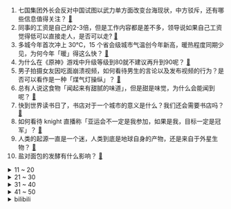 1. 七国集团外长会反对中国试图以武力单方面改变台海现状，中方驳斥，还有哪些信息值得关注？ [:link:](https://www.zhihu.com/question/596098771)
2. 同事的工资是自己的2-3倍，但是工作内容都是差不多，领导说如果自己工资觉得低可以直接走人，是否可以走? [:link:](https://www.zhihu.com/question/595510957)
3. 多城今年首次冲上 30℃，15 个省会级城市气温创今年新高，暖热程度同期少见，为何今年「暖」得这么快？ [:link:](https://www.zhihu.com/question/595961266)
4. 为什么在《原神》游戏中升级等级到80就不建议再升到90呢？ [:link:](https://www.zhihu.com/question/596034065)
5. 男子拍摄女友因吃面崩溃视频，如何看待男生的言论以及发布视频的行为？是否可以看作是一种「煤气灯操纵」？ [:link:](https://www.zhihu.com/question/596098266)
6. 总有人说这食物「闻起来有甜腻的味道」，但是甜是味觉，为什么会能闻到呢？ [:link:](https://www.zhihu.com/question/593740239)
7. 快到世界读书日了，书店对于一个城市的意义是什么？我们还会需要书店吗？ [:link:](https://www.zhihu.com/question/596160296)
8. 如何看待 knight 直播称「亚运会不一定是我参加，如果是我，目标一定是冠军」？ [:link:](https://www.zhihu.com/question/596101716)
9. 人类的起源一直是一个迷，人类到底是地球自身的产物，还是来自于外星生物？ [:link:](https://www.zhihu.com/question/589485015)
10. 盐对面包的发酵有什么影响？ [:link:](https://www.zhihu.com/question/20061525)
<details>
<summary>11 ~ 20</summary>

11. 李春江被取消五年教练员资格，李楠被取消三年资格，对中国篮球发展有何影响？ [:link:](https://www.zhihu.com/question/596045750)
12. 女子称吃黄焖排骨发现满嘴是蛆，客服提出赔偿 4888 元删视频，后续事件进展情况如何？ [:link:](https://www.zhihu.com/question/596051112)
13. SpaceX「星舰」发射计划因压力阀问题而推迟，「星舰」发射面临哪些技术困难？需要突破哪些技术障碍？ [:link:](https://www.zhihu.com/question/595930014)
14. 22-23 赛季英超诺丁汉森林 0:2 曼联，安东尼传射达洛特破门，如何评价这场比赛？ [:link:](https://www.zhihu.com/question/595991605)
15. 孩子第一天上幼儿园，在家长群里看到家长们各种献殷勤说辛苦了，这正常吗？ [:link:](https://www.zhihu.com/question/594877812)
16. 为什么在 LPL 十周年庆典结束后管泽元向余霜求婚能引发观众如此热议？ [:link:](https://www.zhihu.com/question/595878033)
17. 预算十万，买辆什么车送女朋友比较合适？ [:link:](https://www.zhihu.com/question/593612644)
18. 为什么天蚕土豆能在十九岁第一次写书就获得成功，第二次更是横推全网呢？ [:link:](https://www.zhihu.com/question/430339925)
19. 作为已婚的职场人士，婚姻和家庭带给你最大的挑战是什么？ [:link:](https://www.zhihu.com/question/595418623)
20. 2023上海车展有哪些亮点车型和技术？ [:link:](https://www.zhihu.com/question/593051719)
</details>
<details>
<summary>21 ~ 30</summary>

21. 3 月份北京房价全面上涨，中户型二手房环比涨幅最大，此轮上涨原因有哪些？释放了哪些信号？ [:link:](https://www.zhihu.com/question/596237481)
22. 农业农村部回应成立农业综合行政执法队伍的相关事宜，哪些信息值得关注？ [:link:](https://www.zhihu.com/question/596166893)
23. 报道称「不少年轻人『逃离』写字楼，干起体力活」，如何看待这一现象？写字楼为何开始留不住年轻人的心？ [:link:](https://www.zhihu.com/question/596040057)
24. 如何看待华为 nova11 系列业界首创素皮压花工艺并采用新潮大胆的绿色机身设计？ [:link:](https://www.zhihu.com/question/596042554)
25. 在没有第三方势力插手的情况下，狮驼岭三魔能否覆灭整个唐朝的军队？ [:link:](https://www.zhihu.com/question/595925934)
26. 中毒和点燃都被设计成缓慢降低hp值，这是否是一个失败的设计? [:link:](https://www.zhihu.com/question/596041454)
27. 张飞之子张苞死后，诸葛亮为什么痛哭不已，张苞什么水平 ？ [:link:](https://www.zhihu.com/question/464581905)
28. 房子逾期一年未交，现让我付物业费，该不该起诉? [:link:](https://www.zhihu.com/question/593280972)
29. 为什么一部分人打心底认为《名侦探柯南》柯哀没有道德问题，不矛盾吗？ [:link:](https://www.zhihu.com/question/595361362)
30. 如何看待「淄博烧烤」背后的露天烧烤整治策略？城市的「治理」与「机遇」应该怎么平衡？ [:link:](https://www.zhihu.com/question/595806985)
</details>
<details>
<summary>31 ~ 40</summary>

31. 红楼梦里，贾宝玉、神瑛侍者和青埂峰下的石头，三者是什么关系？ [:link:](https://www.zhihu.com/question/51719092)
32. 为什么有玩家说“如果老版本潘森还在，上路绝对不敢出现ADC”？ [:link:](https://www.zhihu.com/question/595276126)
33. 如何评价华为发布问界 M5 智驾版和旗舰 SUV 问界 M9？ [:link:](https://www.zhihu.com/question/596065330)
34. 如何评价新发布的华为智慧屏 S3 Pro？双芯能给电视带来多大的帮助？ [:link:](https://www.zhihu.com/question/596053358)
35. 为什么很少见到国产的牛肉做牛排？ [:link:](https://www.zhihu.com/question/334930479)
36. 为什么用了美白产品反而会变黑？是什么原因造成的？ [:link:](https://www.zhihu.com/question/591747321)
37. 有哪些常见却叫不上名的植物？ [:link:](https://www.zhihu.com/question/585362867)
38. G7 外长会议在日本召开，媒体称「中国将成重要议程之一」，有哪些信息值得关注？ [:link:](https://www.zhihu.com/question/596048228)
39. 如果在日料店和厨师说我不吃醋麻烦您用白饭给我捏寿司，会怎么样？ [:link:](https://www.zhihu.com/question/595632618)
40. 如何评价华为 4 月 17 日举办的nova11系列及全场景新品发布会？ [:link:](https://www.zhihu.com/question/596042012)
</details>
<details>
<summary>41 ~ 50</summary>

41. 最大新机组在芬兰投运，德国核电正式落幕，如何看待此事？欧洲核电何去何从？ [:link:](https://www.zhihu.com/question/596030855)
42. 二十四节气非常重要，你了解多少？每个节气有啥寓意？ [:link:](https://www.zhihu.com/question/581951596)
43. 为什么金庸笔下的少林一流高手，全都是上了年纪的老和尚？ [:link:](https://www.zhihu.com/question/588034517)
44. 如何评价《长月烬明》中的爱情观? [:link:](https://www.zhihu.com/question/595159654)
45. 有哪些适合 20 岁女大学生，且能显白的衣服？ [:link:](https://www.zhihu.com/question/592451541)
46. 减脂期要不要练腿？可以不练腿吗？ [:link:](https://www.zhihu.com/question/593645312)
47. 如何评价华为笔记本首发的超材料天线技术？ [:link:](https://www.zhihu.com/question/596046693)
48. 哪些春日好习惯可以让皮肤看起来更加健康年轻？ [:link:](https://www.zhihu.com/question/583973333)
49. 你在作文里撒过哪些谎，可以讲一讲吗？ [:link:](https://www.zhihu.com/question/579124700)
50. 《原神》的深渊满星率真的有那么低吗？为什么身边看到的人几乎人均满星？ [:link:](https://www.zhihu.com/question/595929919)
</details><details>
<summary>bilibili</summary>

1. 快快快！ [:link:](//www.bilibili.com/video/BV1U54y1F7Sc)
2. 养500只猫狗是什么体验！ [:link:](//www.bilibili.com/video/BV1gP411S7xv)
3. AI 一眼就看透了我的本质 [:link:](//www.bilibili.com/video/BV1DP411U7kS)
4. [原神HoYoFair动画短片] 誓使的万神殿：赛诺vs阿努比斯和埃及诸神！ [:link:](//www.bilibili.com/video/BV1aP411S7a2)
5. 开摆咯~ [:link:](//www.bilibili.com/video/BV1XP411U7SK)
6. 我和12个国家的陌生人，完成了名为和平的画 [:link:](//www.bilibili.com/video/BV1FP411S7TS)
7. 女朋友哄我 （ VS ） 我哄女朋友 [:link:](//www.bilibili.com/video/BV1mT411W7Q9)
8. 零经费 自拍《三体2：黑暗森林》（自制动画）第01集 [:link:](//www.bilibili.com/video/BV1ss4y127gi)
9. 离谱！老公穿成这样你几点回家？ [:link:](//www.bilibili.com/video/BV1SX4y1r7Qx)
10. 我花了30000多个小时，3年7个多月，记录了77种花绽放瞬间，距离我百花绽放又进一大步。 [:link:](//www.bilibili.com/video/BV1q54y1F7YZ)
<details>
<summary>11 ~ 20</summary>

11. 【TF家族】2023年TF家族《登陆计划》系列演唱会——蝴蝶效应【演唱会全程回顾】（上半场） [:link:](//www.bilibili.com/video/BV16M4y1y7Sp)
12. 我竟然真的采访到了《猫和老鼠》的画师！他还看了我的视频？！ [:link:](//www.bilibili.com/video/BV1Jo4y187Uh)
13. 河南许昌又一个宝藏城市！他们竟有一个品牌让商家们纷纷看齐！ [:link:](//www.bilibili.com/video/BV14k4y1a7ih)
14. 变 形 金 刚 忍 界 大 战 [:link:](//www.bilibili.com/video/BV1zk4y1e7YD)
15. 《原神》寻味之旅——「璃月食集」第四期 [:link:](//www.bilibili.com/video/BV1Uo4y1L7ef)
16. 《B站最快的UP主》 [:link:](//www.bilibili.com/video/BV1Ev4y1n78h)
17. 当我把《反方向的钟》旋律倒过来写成一首新歌《正方向的钟》，中国风拉满！ [:link:](//www.bilibili.com/video/BV1Ph411u7WA)
18. 重铸四月番荣光！我辈义不容辞！2023年四月番开播吐槽 [:link:](//www.bilibili.com/video/BV1og4y1T7VR)
19. 你们竟然这样测评游戏？ [:link:](//www.bilibili.com/video/BV19m4y117ey)
20. “我看到世界在崩裂，但我看到你”·顶级恐怖游戏【OUTLAST2】到底讲了什么样的故事 [:link:](//www.bilibili.com/video/BV1PM4y1y7oa)
</details>
<details>
<summary>21 ~ 30</summary>

21. B站到底应该如何逆天改命？做了四年UP主的一些感想。 [:link:](//www.bilibili.com/video/BV1XN411w7ro)
22. 放眼望去，全是瑕疵！吐槽《长空之王》【鉴定军事热门军事43.5】 [:link:](//www.bilibili.com/video/BV1uh411E7uF)
23. 不停更声明，B站加油 [:link:](//www.bilibili.com/video/BV15v4y1n7im)
24. 都什么年代，谁还邂逅传统小川？！！ [:link:](//www.bilibili.com/video/BV1vh411u7wH)
25. 这个直接刷新了我对跳绳的认识 [:link:](//www.bilibili.com/video/BV1kg4y1u71y)
26. 生活里一些奇怪的强迫症 [:link:](//www.bilibili.com/video/BV1pa4y1N7p7)
27. YOASOBI アイドル(Idol) Official Music Video [:link:](//www.bilibili.com/video/BV17h411u7sb)
28. ICU人情冷暖：当你重病以后！ [:link:](//www.bilibili.com/video/BV1om4y117P8)
29. 【原神HoYoFair】先驱：将军幕 [:link:](//www.bilibili.com/video/BV14M411L78A)
30. 来到南京吃美食！小傲吃的眼发直！ [:link:](//www.bilibili.com/video/BV1qL411e73s)
</details>
<details>
<summary>31 ~ 40</summary>

31. 一个世纪的汉字突围史 [:link:](//www.bilibili.com/video/BV1DL411f7Jc)
32. 我用ChatGPT做了一期动画杂谈.....【泛式】 [:link:](//www.bilibili.com/video/BV1qV4y1Z7Er)
33. 今天是坂本龙一大师的《圣诞快乐 劳伦斯先生》，大家好好听 [:link:](//www.bilibili.com/video/BV1ym4y117u4)
34. 偶像 翻唱(アイドル) [:link:](//www.bilibili.com/video/BV1QX4y1z7TM)
35. 修女半夜逛酒吧？突破自身局限才能获得新生！ [:link:](//www.bilibili.com/video/BV1LP411S73t)
36. 爆肝两月！一口气带你看完全剧情《饥荒》究竟讲了什么故事？ [:link:](//www.bilibili.com/video/BV1Jc411p7oQ)
37. 丢人丢外地去了 [:link:](//www.bilibili.com/video/BV1gT411p7ep)
38. 《明日方舟》EP -Endospore [:link:](//www.bilibili.com/video/BV1yT411H79u)
39. 成全你，我的最强恋爱脑 [:link:](//www.bilibili.com/video/BV1bh4y1W7nK)
40. 哈哈哈我疯啦，二手玫瑰版⚡小↑↑↑城↓↓夏↑天⚡ [:link:](//www.bilibili.com/video/BV1qg4y1u7f5)
</details>
<details>
<summary>41 ~ 50</summary>

41. 骑行青海，遭遇九级大风沙尘暴，艰难到达乡镇吃个炕锅羊排 [:link:](//www.bilibili.com/video/BV1Hc411n7kD)
42. 多大的人了必须分开睡 [:link:](//www.bilibili.com/video/BV1ig4y1T7CJ)
43. 【STN快报第七季12】被骗了，我打了一天COD，结果发现是育碧的游戏 [:link:](//www.bilibili.com/video/BV1Hk4y1a7LW)
44. 小女孩也太可爱了吧！ [:link:](//www.bilibili.com/video/BV1Qc411H7DB)
45. 莱依拉这段话太真实了！站在父母肩膀上才看到的世界，又怎么会轻易放下呢 [:link:](//www.bilibili.com/video/BV1so4y187DR)
46. 整蛊！假装窜了…再用充气玩具腿让女友以为她把我掰断了！ [:link:](//www.bilibili.com/video/BV1q24y1F7jX)
47. 终极社死！五十人面前讲随机PPT，脚趾抠出梦幻堡垒！ [:link:](//www.bilibili.com/video/BV1Dm4y117pf)
48. 她是中国第一女警，3枪击毙歹徒，救出28名孩子 [:link:](//www.bilibili.com/video/BV13P411S7nP)
49. 数据实测：lol还有多少人在玩？一区和郊区人数竟相差30倍？！ [:link:](//www.bilibili.com/video/BV1os4y1P7Vv)
50. “中国作协只养一个人，那也该是史铁生”【寻找·史铁生】 [:link:](//www.bilibili.com/video/BV1pM411K7r8)
</details>
<details>
<summary>51 ~ 60</summary>

51. 老兵烧烤，体育生沉淀，塔克拉玛干到底有多干，百登夜行都是什么梗？【断网补全计划1】 [:link:](//www.bilibili.com/video/BV1bs4y1P7RR)
52. 这到底是做菜还是魔法？看到最后我直接人傻了！ [:link:](//www.bilibili.com/video/BV16L411f7rW)
53. 万众瞩目的必胜客自助餐来了，又一次吃到没货！ [:link:](//www.bilibili.com/video/BV1Ts4y1273d)
54. 《鸣潮》共鸣测试PV短片 | 循光 [:link:](//www.bilibili.com/video/BV1ML411m7p2)
55. 六年后重听《one day》你更喜欢哪个版本? [:link:](//www.bilibili.com/video/BV16M4y1C7FD)
56. 挑战150秒一个引体向上（原声版） [:link:](//www.bilibili.com/video/BV1GM411L7vM)
57. 一百年前的剩饭是什么味道？我真不想知道! [:link:](//www.bilibili.com/video/BV1dT411H7Tm)
58. BLACKPINK科切拉2023舞台合集完整版 [:link:](//www.bilibili.com/video/BV1MT411p7mG)
59. 【AI绘画】Stable Diffusion整合包v4发布！全新加速 解压即用 防爆显存 三分钟入门AI绘画 ☆可更新 ☆训练 ☆汉化 [:link:](//www.bilibili.com/video/BV1iM4y1y7oA)
60. 哈哈哈这游戏双人模式太搞笑了！ [:link:](//www.bilibili.com/video/BV1ag4y1u73u)
</details>
<details>
<summary>61 ~ 70</summary>

61. 探秘上海排名第一的菠萝油，最贵商圈中的茶餐厅菜式居然这么怪？ [:link:](//www.bilibili.com/video/BV1dm4y117r9)
62. 球2前13分钟究竟埋藏了多少细节？《流浪地球2》全片解析01 [:link:](//www.bilibili.com/video/BV1gN411A7kr)
63. 纳西妲传说任务第二章.zip [:link:](//www.bilibili.com/video/BV1ys4y1R7LV)
64. 福州为何突然一秒天黑…原因竟是！且听地理原因分析 [:link:](//www.bilibili.com/video/BV19V4y1Z7h1)
65. 叔叔阿姨们好啊 以后请多多关照啦~ [:link:](//www.bilibili.com/video/BV19a4y1A7bu)
66. 港片最后的辉煌，为何充满争议？万字解读经典港片《无间道3:终极无间》 [:link:](//www.bilibili.com/video/BV1Jm4y1U78S)
67. 30年前让玩家扮演魔王的争议游戏，竟暗藏黑暗结局！ [:link:](//www.bilibili.com/video/BV15s4y127E8)
68. “这是最后的奥德彪绝唱” [:link:](//www.bilibili.com/video/BV1Vs4y1N7Js)
69. 仙侠剧都不敢这么拍！魔法少女大战五族修行者! [:link:](//www.bilibili.com/video/BV1fs4y117Ba)
70. 【最后十课】函数与导数的核心总结！2023高考冲刺！第一讲 [:link:](//www.bilibili.com/video/BV1th4y1W7sq)
</details>
<details>
<summary>71 ~ 80</summary>

71. 【苏星河】史上最离谱的平板，以及它最离谱的用法 [:link:](//www.bilibili.com/video/BV1Hc411n7Xz)
72. 【原神HoYoFair】The Diagnosis (Genshin Impact Fan Musical) [:link:](//www.bilibili.com/video/BV1LM411L79o)
73. 穿越后想活久点，你得学会哪些知识？ [:link:](//www.bilibili.com/video/BV1u24y1c7Rt)
74. 【妮露】⚡妮能忍受妲妲妲的洗脑么⚡汪⚡ [:link:](//www.bilibili.com/video/BV1mM4y1C7Kc)
75. 去蛋黄派家做蛋黄派给蛋黄派吃 [:link:](//www.bilibili.com/video/BV19s4y117eb)
76. 格斗之王！AI写出来的AI竟然这么强！ [:link:](//www.bilibili.com/video/BV1DT411H7ph)
77. 准备和余华结婚，想了好久了 [:link:](//www.bilibili.com/video/BV1ka4y1N7iJ)
78. 3元水 VS 100元水 [:link:](//www.bilibili.com/video/BV1Fo4y1j7o2)
79. 姬小满：我打一个五连鞭！ [:link:](//www.bilibili.com/video/BV1Em4y1U748)
80. 这都是啥啊???(5) [:link:](//www.bilibili.com/video/BV1No4y1H7mY)
</details>
<details>
<summary>81 ~ 90</summary>

81. 室友：想听爱在西元前 [:link:](//www.bilibili.com/video/BV1is4y127um)
82. “我站在鼓楼上面，一切繁华与我无关” [:link:](//www.bilibili.com/video/BV1za4y1N7AW)
83. 隐藏在印度街头的人间兵器 [:link:](//www.bilibili.com/video/BV14M411L7vT)
84. 冠军女教练教你如何打出拳的穿透力 [:link:](//www.bilibili.com/video/BV1Ko4y1h7Pm)
85. 深度|| 权谋导演怎样布局暴打东北战狼？三国群雄逐鹿时代“步克骑”巅峰之战！ [:link:](//www.bilibili.com/video/BV14s4y1P7Pt)
86. 水流丝滑就是极品，水流发散就是极差？紫砂壶出水的秘密 [:link:](//www.bilibili.com/video/BV1kc411p75U)
87. 工薪家庭如何回本留学！ [:link:](//www.bilibili.com/video/BV1jh411M7xD)
88. 成本只需要4块钱的“穷鬼”拌饭 [:link:](//www.bilibili.com/video/BV1YL411m7En)
89. 沉痛悼念钟明超同志 [:link:](//www.bilibili.com/video/BV1XM41157Mi)
90. 这样的乡间田野你敢来吗？很多毒物蛇虫哦 [:link:](//www.bilibili.com/video/BV18c411p7Pd)
</details>
<details>
<summary>91 ~ 100</summary>

91. 自造战争电影中的松发地雷模型，踩到之后飙演技 [:link:](//www.bilibili.com/video/BV1dh411M7w3)
92. 男生宿舍晚上聊什么 VS 女生宿舍晚上聊什么 [:link:](//www.bilibili.com/video/BV1m24y1w7PA)
93. 新赛季核弹首炸，一定要看到最后 [:link:](//www.bilibili.com/video/BV1oM41157DE)
94. 华农兄弟：雨后春笋，挖点烤干炖鸡，香嫩有嚼劲 [:link:](//www.bilibili.com/video/BV13k4y1e7pM)
95. 虽然有点坎坷，但问题总算是解决了！ [:link:](//www.bilibili.com/video/BV1Xg4y1T7w4)
96. 这是一道成本只需要4块的拌饭？ [:link:](//www.bilibili.com/video/BV1Jc411n7qj)
97. 蟹钳太钝了，拿把刀用很合理吧！！！ [:link:](//www.bilibili.com/video/BV1rh41177pt)
98. 荒泷一斗真人版（大型社死现场） [:link:](//www.bilibili.com/video/BV1Sg4y1T7JE)
99. 这些最可怕的女子图鉴，才是最让人羡慕的大女主！【透明的她07】 [:link:](//www.bilibili.com/video/BV1Ko4y1H7ub)
100. 谁说女生只能有一种形态 [:link:](//www.bilibili.com/video/BV1qs4y1P7Wg)
</details></details>